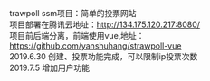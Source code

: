  trawpoll
ssm项目：简单的投票网站<br>
项目部署在腾讯云地址：http://134.175.120.217:8080/<br>
项目前后端分离，前端使用vue,地址：https://github.com/yanshuhang/strawpoll-vue<br>
2019.6.30 创建、投票功能完成，可以限制ip投票次数
<br>
2019.7.5 增加用户功能
